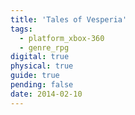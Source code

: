```yaml
---
title: 'Tales of Vesperia'
tags:
  - platform_xbox-360
  - genre_rpg
digital: true
physical: true
guide: true
pending: false
date: 2014-02-10
---
```

